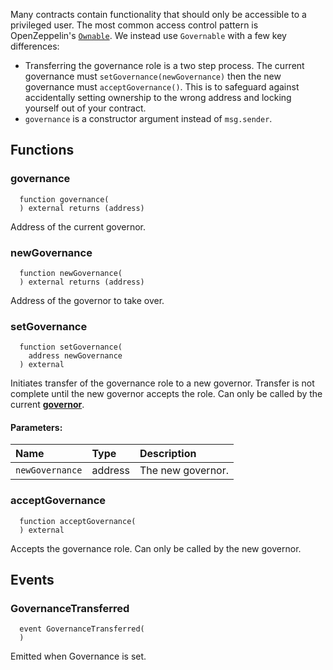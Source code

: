 Many contracts contain functionality that should only be accessible to a privileged user. The most common access control pattern is OpenZeppelin's [`Ownable`](https://docs.openzeppelin.com/contracts/4.x/access-control#ownership-and-ownable). We instead use `Governable` with a few key differences:
- Transferring the governance role is a two step process. The current governance must `setGovernance(newGovernance)` then the new governance must `acceptGovernance()`. This is to safeguard against accidentally setting ownership to the wrong address and locking yourself out of your contract.
- `governance` is a constructor argument instead of `msg.sender`.


## Functions
### governance
```solidity
  function governance(
  ) external returns (address)
```
Address of the current governor.



### newGovernance
```solidity
  function newGovernance(
  ) external returns (address)
```
Address of the governor to take over.



### setGovernance
```solidity
  function setGovernance(
    address newGovernance
  ) external
```
Initiates transfer of the governance role to a new governor.
Transfer is not complete until the new governor accepts the role.
Can only be called by the current [**governor**](/docs/user-docs/Governance).


#### Parameters:
| Name | Type | Description                                                          |
| :--- | :--- | :------------------------------------------------------------------- |
|`newGovernance` | address | The new governor.

### acceptGovernance
```solidity
  function acceptGovernance(
  ) external
```
Accepts the governance role.
Can only be called by the new governor.



## Events
### GovernanceTransferred
```solidity
  event GovernanceTransferred(
  )
```
Emitted when Governance is set.



